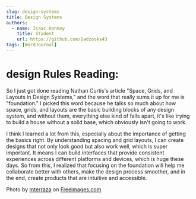 ```yaml
---
slug: design-systems
title: Design Systems
authors:
  - name: Isaac Kenney
    title: Student
    url: https://github.com/Gadzooks43
tags: [WordJournal]
---
```

# design Rules Reading:

So I just got done reading Nathan Curtis's article "Space, Grids, and Layouts in Design Systems," and the word that really sums it up for me is "foundation." I picked this word because he talks so much about how space, grids, and layouts are the basic building blocks of any design system, and without them, everything else kind of falls apart, it's like trying to build a house without a solid base, which obviously isn't going to work.

I think I learned a lot from this, especially about the importance of getting the basics right. By understanding spacing and grid layouts, I can create designs that not only look good but also work well, which is super important. It means I can build interfaces that provide consistent experiences across different platforms and devices, which is huge these days. So from this, I realized that focusing on the foundation will help me collaborate better with others, make the design process smoother, and in the end, create products that are intuitive and accessible.

Photo by <a href="/photographer/mterraza-43107">mterraza</a> on <a href="/">Freeimages.com</a>